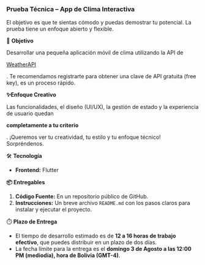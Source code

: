 ### **Prueba Técnica – App de Clima Interactiva**

El objetivo es que te sientas cómodo y puedas demostrar tu potencial. La prueba tiene un enfoque abierto y flexible.

🎯 **Objetivo**

Desarrollar una pequeña aplicación móvil de clima utilizando la API de

[WeatherAPI](https://www.weatherapi.com/)

. Te recomendamos registrarte para obtener una clave de API gratuita (free key), es un proceso rápido.

**✨Enfoque Creativo**

Las funcionalidades, el diseño (UI/UX), la gestión de estado y la experiencia de usuario quedan

**completamente a tu criterio**

. ¡Queremos ver tu creatividad, tu estilo y tu enfoque técnico! Sorpréndenos.

🛠️ **Tecnología**

- **Frontend:** Flutter

**📦 Entregables**

1. **Código Fuente:** En un repositorio público de GitHub.
2. **Instrucciones:** Un breve archivo `README.md` con los pasos claros para instalar y ejecutar el proyecto.

⏱️ **Plazo de Entrega**

- El tiempo de desarrollo estimado es de **12 a 16 horas de trabajo efectivo**, que puedes distribuir en un plazo de dos días.
- La fecha límite para la entrega es el **domingo 3 de Agosto a las 12:00 PM (mediodía), hora de Bolivia (GMT-4)**.